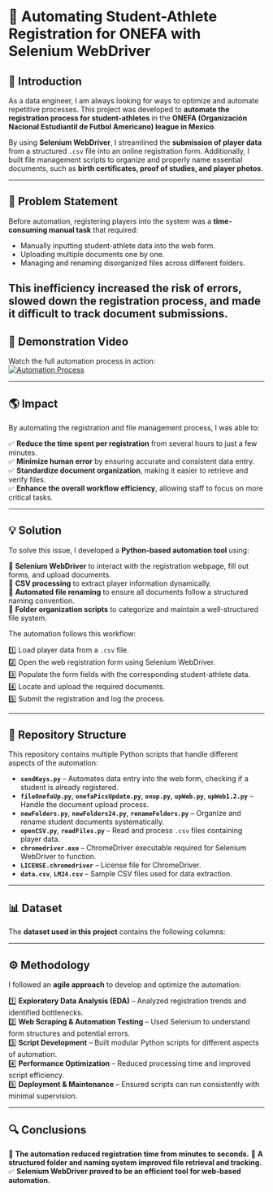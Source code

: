 # 🏈 Automating Student-Athlete Registration for ONEFA with Selenium WebDriver

## 📌 Introduction

As a data engineer, I am always looking for ways to optimize and automate repetitive processes. This project was developed to **automate the registration process for student-athletes** in the **ONEFA (Organización Nacional Estudiantil de Futbol Americano) league in Mexico**.  

By using **Selenium WebDriver**, I streamlined the **submission of player data** from a structured `.csv` file into an online registration form. Additionally, I built file management scripts to organize and properly name essential documents, such as **birth certificates, proof of studies, and player photos**.

---

## 🚨 Problem Statement

Before automation, registering players into the system was a **time-consuming manual task** that required:  

- Manually inputting student-athlete data into the web form.  
- Uploading multiple documents one by one.  
- Managing and renaming disorganized files across different folders.  

This inefficiency **increased the risk of errors**, slowed down the registration process, and made it difficult to track document submissions.
---

## 🎥 Demonstration Video

Watch the full automation process in action:  
[![Automation Process](https://img.youtube.com/vi/KIzI0PT7JfE/0.jpg)](https://www.youtube.com/watch?v=KIzI0PT7JfE)

---

## 🌎 Impact

By automating the registration and file management process, I was able to:  

✅ **Reduce the time spent per registration** from several hours to just a few minutes.  
✅ **Minimize human error** by ensuring accurate and consistent data entry.  
✅ **Standardize document organization**, making it easier to retrieve and verify files.  
✅ **Enhance the overall workflow efficiency**, allowing staff to focus on more critical tasks.  

---

## 💡 Solution

To solve this issue, I developed a **Python-based automation tool** using:  

🔹 **Selenium WebDriver** to interact with the registration webpage, fill out forms, and upload documents.  
🔹 **CSV processing** to extract player information dynamically.  
🔹 **Automated file renaming** to ensure all documents follow a structured naming convention.  
🔹 **Folder organization scripts** to categorize and maintain a well-structured file system.  

The automation follows this workflow:  

1️⃣ Load player data from a `.csv` file.  
2️⃣ Open the web registration form using Selenium WebDriver.  
3️⃣ Populate the form fields with the corresponding student-athlete data.  
4️⃣ Locate and upload the required documents.  
5️⃣ Submit the registration and log the process.  

---

## 📂 Repository Structure

This repository contains multiple Python scripts that handle different aspects of the automation:

- **`sendKeys.py`** – Automates data entry into the web form, checking if a student is already registered.  
- **`fileOnefaUp.py`**, **`onefaPicsUpdate.py`**, **`onup.py`**, **`upWeb.py`**, **`upWeb1.2.py`** – Handle the document upload process.  
- **`newFolders.py`**, **`newFolders24.py`**, **`renameFolders.py`** – Organize and rename student documents systematically.  
- **`openCSV.py`**, **`readFiles.py`** – Read and process `.csv` files containing player data.  
- **`chromedriver.exe`** – ChromeDriver executable required for Selenium WebDriver to function.  
- **`LICENSE.chromedriver`** – License file for ChromeDriver.  
- **`data.csv`**, **`LM24.csv`** – Sample CSV files used for data extraction.  

---

## 📊 Dataset

The **dataset used in this project** contains the following columns:  

 

---

## ⚙️ Methodology

I followed an **agile approach** to develop and optimize the automation:

1️⃣ **Exploratory Data Analysis (EDA)** – Analyzed registration trends and identified bottlenecks.  
2️⃣ **Web Scraping & Automation Testing** – Used Selenium to understand form structures and potential errors.  
3️⃣ **Script Development** – Built modular Python scripts for different aspects of automation.  
4️⃣ **Performance Optimization** – Reduced processing time and improved script efficiency.  
5️⃣ **Deployment & Maintenance** – Ensured scripts can run consistently with minimal supervision.  

---
## 🔍 Conclusions
🚀 **The automation reduced registration time from minutes to seconds.**
📂 **A structured folder and naming system improved file retrieval and tracking.**
✅ **Selenium WebDriver proved to be an efficient tool for web-based automation.**


